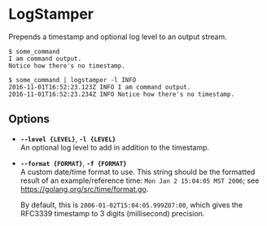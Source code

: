 # LogStamper

Prepends a timestamp and optional log level to an output stream.

```
$ some_command
I am command output.
Notice how there's no timestamp.

$ some_command | logstamper -l INFO
2016-11-01T16:52:23.123Z INFO I am command output.
2016-11-01T16:52:23.234Z INFO Notice how there's no timestamp.
```

## Options

* **`--level {LEVEL}`**, **`-l {LEVEL}`**  
  An optional log level to add in addition to the timestamp.
* **`--format {FORMAT}`**, **`-f {FORMAT}`**  
  A custom date/time format to use. This string should be the formatted result
  of an example/reference time: `Mon Jan 2 15:04:05 MST 2006`; see
  https://golang.org/src/time/format.go.

  By default, this is `2006-01-02T15:04:05.999Z07:00`, which gives the RFC3339
  timestamp to 3 digits (millisecond) precision.
